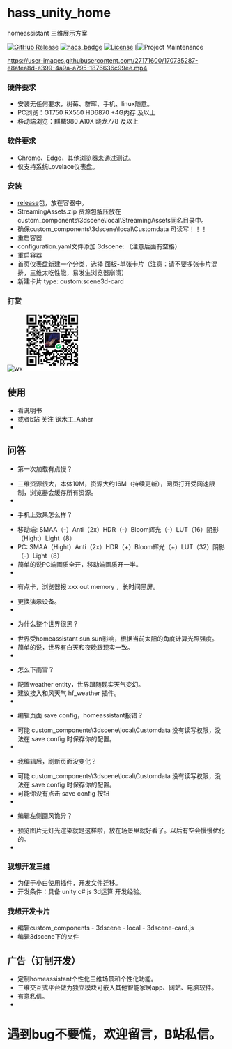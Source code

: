# hass_unity_home
homeassistant 三维展示方案

[![GitHub Release][releases-shield]][releases]
[![hacs_badge](https://img.shields.io/badge/HACS-Default-orange.svg?style=for-the-badge)](https://github.com/hacs/integration)
[![License][license-shield]](LICENSE.md)
[![Project Maintenance][maintenance-shield]

https://user-images.githubusercontent.com/27171600/170735287-e8afea8d-e399-4a9a-a795-1876636c99ee.mp4
### 硬件要求
+ 安装无任何要求，树莓、群晖、手机、linux随意。
+ PC浏览：GT750   RX550   HD6870  +4G内存 及以上
+ 移动端浏览：麒麟980 A10X 晓龙778  及以上

### 软件要求
+ Chrome、Edge，其他浏览器未通过测试。
+ 仅支持系统Lovelace仪表盘。
### 安装
+ [release](https://github.com/FrostZhang/hass_unity_home/releases)包，放在容器中。
+ StreamingAssets.zip 资源包解压放在custom_components\3dscene\local\StreamingAssets同名目录中。
+ 确保custom_components\3dscene\local\Customdata 可读写！！！
+ 重启容器
+ configuration.yaml文件添加 3dscene: （注意后面有空格）
+ 重启容器
+ 首页仪表盘新建一个分类，选择 面板-单张卡片（注意：请不要多张卡片混排，三维太吃性能，易发生浏览器崩溃）
+ 新建卡片 type: custom:scene3d-card

### 打赏
![wx](http://cdn.asherlink.top/wxskm.jpg) ![wx](/Other/wxskm.jpg)

## 使用
+ 看说明书
+ 或者b站 关注 锯木工_Asher 
+ 
## 问答
+ 第一次加载有点慢？
- 三维资源很大，本体10M，资源大约16M（持续更新），网页打开受网速限制，浏览器会缓存所有资源。
-
+ 手机上效果怎么样？
- 移动端: SMAA（-）Anti（2x）HDR（-）Bloom辉光（-）LUT（16）阴影（Hight）Light（8）
- PC: SMAA（Hight）Anti（2x）HDR（+）Bloom辉光（+）LUT（32）阴影（-）Light（8）
- 简单的说PC端画质全开，移动端画质开一半。
-
+ 有点卡，浏览器报 xxx out memory ，长时间黑屏。
- 更换演示设备。
-
+ 为什么整个世界很黑？
- 世界受homeassistant sun.sun影响，根据当前太阳的角度计算光照强度。
- 简单的说，世界有白天和夜晚跟现实一致。
-
+ 怎么下雨雪？
- 配置weather entity，世界跟随现实天气变幻。
- 建议接入和风天气 hf_weather 插件。
-
+ 编辑页面 save config，homeassistant报错？
- 可能 custom_components\3dscene\local\Customdata 没有读写权限，没法在 save config 时保存你的配置。
-
+ 我编辑后，刷新页面没变化？
- 可能 custom_components\3dscene\local\Customdata 没有读写权限，没法在 save config 时保存你的配置。
- 可能你没有点击 save config 按钮
-
+ 编辑左侧画风诡异？
- 预览图片无灯光渲染就是这样啦，放在场景里就好看了。以后有空会慢慢优化的。
-
### 我想开发三维
+ 为便于小白使用插件，开发文件迁移。
+ 开发条件：具备 unity c# js 3d运算 开发经验。

### 我想开发卡片
+ 编辑custom_components - 3dscene - local - 3dscene-card.js
+ 编辑3dscene下的文件

## 广告（订制开发）
+ 定制homeassistant个性化三维场景和个性化功能。
+ 三维交互式平台做为独立模块可嵌入其他智能家居app、网站、电脑软件。
+ 有意私信。
+ 
# 遇到bug不要慌，欢迎留言，B站私信。

[commits-shield]: https://img.shields.io/github/commit-activity/y/custom-cards/restriction-card.svg?style=for-the-badge
[commits]: https://github.com/custom-cards/restriction-card/commits/master
[discord]: https://discord.gg/5e9yvq
[discord-shield]: https://img.shields.io/discord/330944238910963714.svg?style=for-the-badge
[forum-shield]: https://img.shields.io/badge/community-forum-brightgreen.svg?style=for-the-badge
[forum]: https://community.home-assistant.io/t/lovelace-restriction-card-client-side-security/142889
[license-shield]: https://img.shields.io/github/license/custom-cards/restriction-card.svg?style=for-the-badge
[maintenance-shield]: https://img.shields.io/badge/maintainer-Ian%20Richardson%20%40iantrich-blue.svg?style=for-the-badge
[releases-shield]: https://img.shields.io/github/release/custom-cards/restriction-card.svg?style=for-the-badge
[releases]: https://github.com/custom-cards/restriction-card/releases
